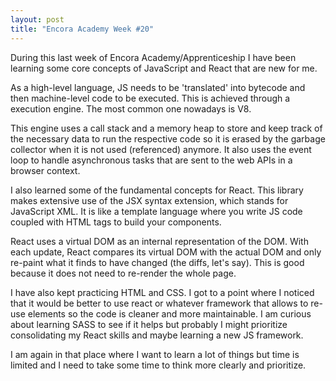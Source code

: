 ```yaml
---
layout: post
title: "Encora Academy Week #20"
--- 
```


During this last week of Encora Academy/Apprenticeship I have been learning some core concepts of JavaScript and React that are new for me.

As a high-level language, JS needs to be 'translated' into bytecode and then machine-level code to be executed. This is achieved through a execution engine. The most common one nowadays is V8. 

This engine uses a call stack and a memory heap to store and keep track of the necessary data to run the respective code so it is erased by the garbage collector when it is not used (referenced) anymore. It also uses the event loop to handle asynchronous tasks that are sent to the web APIs in a browser context.

I also learned some of the fundamental concepts for React. This library makes extensive use of the JSX syntax extension, which stands for JavaScript XML. It is like a template language where you write JS code coupled with HTML tags to build your components.

React uses a virtual DOM as an internal representation of the DOM. With each update, React compares its virtual DOM with the actual DOM and only re-paint what it finds to have changed (the diffs, let's say). This is good because it does not need to re-render the whole page.

I have also kept practicing HTML and CSS. I got to a point where I noticed that it would be better to use react or whatever framework that allows to re-use elements so the code is cleaner and more maintainable. I am curious about learning SASS to see if it helps but probably I might prioritize consolidating my React skills and maybe learning a new JS framework. 

I am again in that place where I want to learn a lot of things but time is limited and I need to take some time to think more clearly and prioritize.
